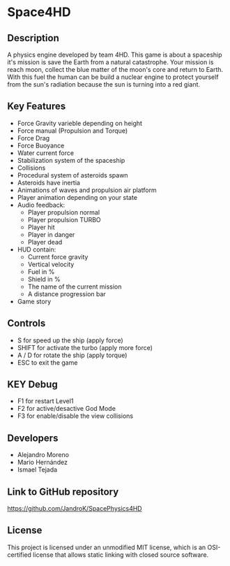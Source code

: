 # Space4HD

## Description

A physics engine developed by team 4HD. This game is about a spaceship it's mission is save the Earth from a natural catastrophe.
Your mission is reach moon, collect the blue matter of the moon's core and return to Earth. With this fuel the human can be build 
a nuclear engine to protect yourself from the sun's radiation because the sun is turning into a red giant.

## Key Features

 - Force Gravity varieble depending on height
 - Force manual (Propulsion and Torque)
 - Force Drag
 - Force Buoyance
 - Water current force
 - Stabilization system of the spaceship
 - Collisions
 - Procedural system of asteroids spawn
 - Asteroids have inertia
 - Animations of waves and propulsion air platform
 - Player animation depending on your state
 - Audio feedback:
   + Player propulsion normal
   + Player propulsion TURBO
   + Player hit
   + Player in danger
   + Player dead
 - HUD contain: 
   + Current force gravity
   + Vertical velocity
   + Fuel in %
   + Shield in %
   + The name of the current mission
   + A distance progression bar
 - Game story
 
## Controls

 - S for speed up the ship (apply force)
 - SHIFT for activate the turbo (apply more force)
 - A / D for rotate the ship (apply torque)
 - ESC to exit the game

## KEY Debug

 - F1 for restart Level1
 - F2 for active/desactive God Mode
 - F3 for enable/disable the view collisions

## Developers

 - Alejandro Moreno
 - Mario Hernández
 - Ismael Tejada
 
## Link to GitHub repository

https://github.com/JandroK/SpacePhysics4HD

## License

This project is licensed under an unmodified MIT license, which is an OSI-certified license that allows static linking with closed source software.
